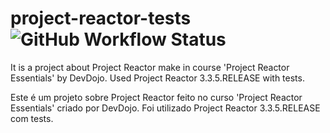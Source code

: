 # project-reactor-tests ![GitHub Workflow Status](https://img.shields.io/github/workflow/status/Carlvshns/project-reactor-tests/maven)

It is a project about Project Reactor make in course 'Project Reactor Essentials' by DevDojo. Used Project Reactor 3.3.5.RELEASE with tests.

Este é um projeto sobre Project Reactor feito no curso 'Project Reactor Essentials' criado por DevDojo. Foi utilizado Project Reactor 3.3.5.RELEASE com tests.

